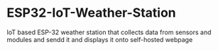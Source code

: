 # ESP32-IoT-Weather-Station
IoT based ESP-32 weather station that collects data from sensors and modules and
sendd it and displays it onto self-hosted webpage
